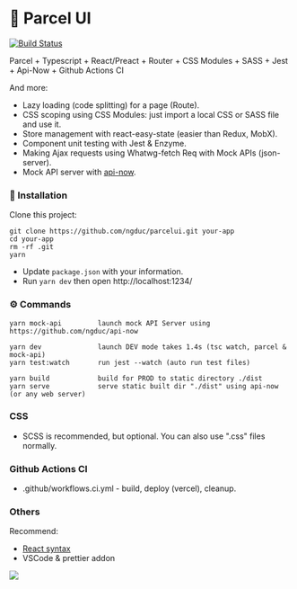 # 🚀 Parcel UI

[![Build Status](https://travis-ci.org/ngduc/parcelui.svg?branch=master)](https://travis-ci.org/ngduc/parcelui)

Parcel + Typescript + React/Preact + Router + CSS Modules + SASS + Jest + Api-Now + Github Actions CI

And more:

- Lazy loading (code splitting) for a page (Route).
- CSS scoping using CSS Modules: just import a local CSS or SASS file and use it.
- Store management with react-easy-state (easier than Redux, MobX).
- Component unit testing with Jest & Enzyme.
- Making Ajax requests using Whatwg-fetch Req with Mock APIs (json-server).
- Mock API server with [api-now](https://github.com/ngduc/api-now).

### 🔧 Installation

Clone this project:

```
git clone https://github.com/ngduc/parcelui.git your-app
cd your-app
rm -rf .git
yarn
```

- Update `package.json` with your information.
- Run `yarn dev` then open http://localhost:1234/

### ⚙️ Commands

```
yarn mock-api         launch mock API Server using https://github.com/ngduc/api-now

yarn dev              launch DEV mode takes 1.4s (tsc watch, parcel & mock-api)
yarn test:watch       run jest --watch (auto run test files)

yarn build            build for PROD to static directory ./dist
yarn serve            serve static built dir "./dist" using api-now (or any web server)
```

### CSS

- SCSS is recommended, but optional. You can also use ".css" files normally.

### Github Actions CI

- .github/workflows.ci.yml - build, deploy (vercel), cleanup.

### Others

Recommend:

- [React syntax](https://syntax.wiki)
- VSCode & prettier addon

<img src="tools/dev.jpg">
